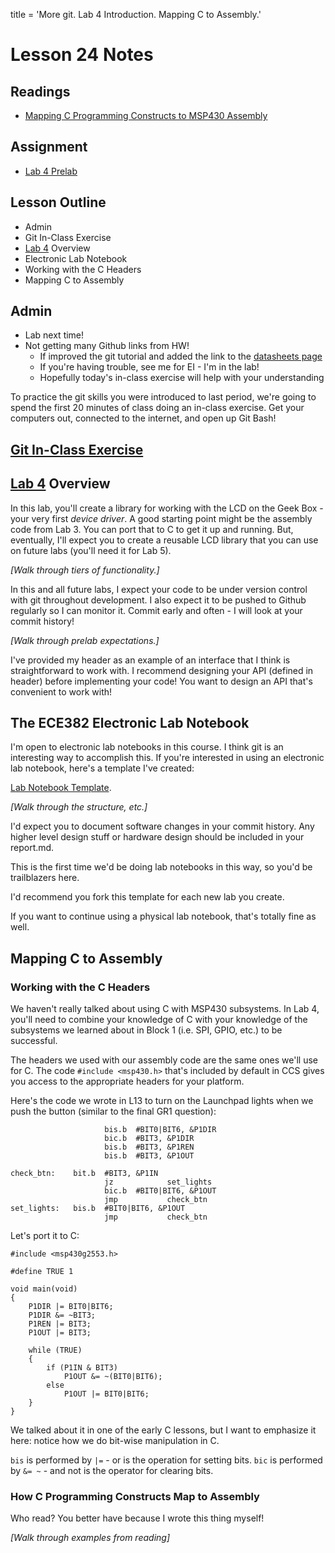 title = 'More git.  Lab 4 Introduction.  Mapping C to Assembly.'

# Lesson 24 Notes

## Readings
- [Mapping C Programming Constructs to MSP430 Assembly](L24_Mapping_C_to_Assembly.html)

## Assignment
- [Lab 4 Prelab](/labs/lab4/index.html)

## Lesson Outline
- Admin
- Git In-Class Exercise
- [Lab 4](/labs/lab4/index.html) Overview
- Electronic Lab Notebook
- Working with the C Headers
- Mapping C to Assembly

## Admin

- Lab next time!
- Not getting many Github links from HW!
    - If improved the git tutorial and added the link to the [datasheets page](/datasheets)
    - If you're having trouble, see me for EI - I'm in the lab!
    - Hopefully today's in-class exercise will help with your understanding

To practice the git skills you were introduced to last period, we're going to spend the first 20 minutes of class doing an in-class exercise.  Get your computers out, connected to the internet, and open up Git Bash!

## [Git In-Class Exercise](L24_git_in_class.html)

## [Lab 4](/labs/lab4/index.html) Overview

In this lab, you'll create a library for working with the LCD on the Geek Box - your very first *device driver*.  A good starting point might be the assembly code from Lab 3.  You can port that to C to get it up and running.  But, eventually, I'll expect you to create a reusable LCD library that you can use on future labs (you'll need it for Lab 5).

*[Walk through tiers of functionality.]*

In this and all future labs, I expect your code to be under version control with git throughout development.  I also expect it to be pushed to Github regularly so I can monitor it.  Commit early and often - I will look at your commit history!

*[Walk through prelab expectations.]*

I've provided my header as an example of an interface that I think is straightforward to work with.  I recommend designing your API (defined in header) before implementing your code!  You want to design an API that's convenient to work with!

## The ECE382 Electronic Lab Notebook

I'm open to electronic lab notebooks in this course.  I think git is an interesting way to accomplish this.  If you're interested in using an electronic lab notebook, here's a template I've created:

[Lab Notebook Template](https://github.com/toddbranch/electronic_lab_notebook).

*[Walk through the structure, etc.]*

I'd expect you to document software changes in your commit history.  Any higher level design stuff or hardware design should be included in your report.md.

This is the first time we'd be doing lab notebooks in this way, so you'd be trailblazers here.

I'd recommend you fork this template for each new lab you create.

If you want to continue using a physical lab notebook, that's totally fine as well.

## Mapping C to Assembly

### Working with the C Headers

We haven't really talked about using C with MSP430 subsystems.  In Lab 4, you'll need to combine your knowledge of C with your knowledge of the subsystems we learned about in Block 1 (i.e. SPI, GPIO, etc.) to be successful.

The headers we used with our assembly code are the same ones we'll use for C.  The code `#include <msp430.h>` that's included by default in CCS gives you access to the appropriate headers for your platform.

Here's the code we wrote in L13 to turn on the Launchpad lights when we push the button (similar to the final GR1 question):
```
                     bis.b  #BIT0|BIT6, &P1DIR
                     bic.b  #BIT3, &P1DIR
                     bis.b  #BIT3, &P1REN
                     bis.b  #BIT3, &P1OUT
 
check_btn:    bit.b  #BIT3, &P1IN
                     jz            set_lights
                     bic.b  #BIT0|BIT6, &P1OUT
                     jmp           check_btn
set_lights:   bis.b  #BIT0|BIT6, &P1OUT
                     jmp           check_btn
```

Let's port it to C:
```
#include <msp430g2553.h>

#define TRUE 1

void main(void)
{
    P1DIR |= BIT0|BIT6;
    P1DIR &= ~BIT3;
    P1REN |= BIT3;
    P1OUT |= BIT3;

    while (TRUE)
    {
        if (P1IN & BIT3)
            P1OUT &= ~(BIT0|BIT6);
        else
            P1OUT |= BIT0|BIT6;
    }
}
```

We talked about it in one of the early C lessons, but I want to emphasize it here: notice how we do bit-wise manipulation in C.

`bis` is performed by `|=` - or is the operation for setting bits.  `bic` is performed by `&= ~` - and not is the operator for clearing bits.

### How C Programming Constructs Map to Assembly

Who read?  You better have because I wrote this thing myself!

*[Walk through examples from reading]*
